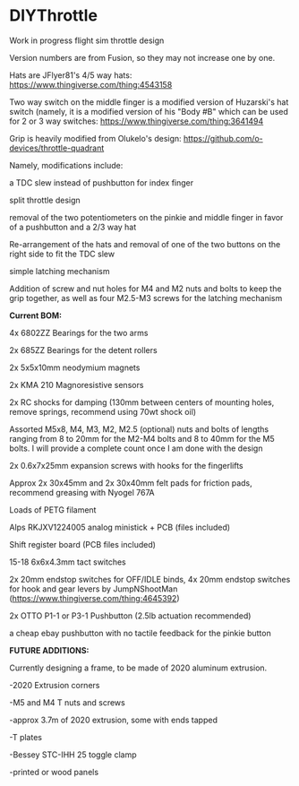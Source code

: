 # DIYThrottle
Work in progress flight sim throttle design

Version numbers are from Fusion, so they may not increase one by one.

Hats are JFlyer81's 4/5 way hats: https://www.thingiverse.com/thing:4543158

Two way switch on the middle finger is a modified version of Huzarski's hat switch (namely, it is a modified version of his "Body #B" which can be used for 2 or 3 way switches: https://www.thingiverse.com/thing:3641494

Grip is heavily modified from Olukelo's design: https://github.com/o-devices/throttle-quadrant 

Namely, modifications include:

a TDC slew instead of pushbutton for index finger

split throttle design

removal of the two potentiometers on the pinkie and middle finger in favor of a pushbutton and a 2/3 way hat

Re-arrangement of the hats and removal of one of the two buttons on the right side to fit the TDC slew

simple latching mechanism

Addition of screw and nut holes for M4 and M2 nuts and bolts to keep the grip together, as well as four M2.5-M3 screws for the latching mechanism


**Current BOM:**

4x 6802ZZ Bearings for the two arms

2x 685ZZ Bearings for the detent rollers

2x 5x5x10mm neodymium magnets

2x KMA 210 Magnoresistive sensors

2x RC shocks for damping (130mm between centers of mounting holes, remove springs, recommend using 70wt shock oil)

Assorted M5x8, M4, M3, M2, M2.5 (optional) nuts and bolts of lengths ranging from 8 to 20mm for the M2-M4 bolts and 8 to 40mm for the M5 bolts. I will provide a complete count once I am done with the design

2x 0.6x7x25mm expansion screws with hooks for the fingerlifts

Approx 2x 30x45mm and 2x 30x40mm felt pads for friction pads, recommend greasing with Nyogel 767A

Loads of PETG filament

Alps RKJXV1224005 analog ministick + PCB (files included)

Shift register board (PCB files included)

15-18 6x6x4.3mm tact switches

2x 20mm endstop switches for OFF/IDLE binds, 4x 20mm endstop switches for hook and gear levers by JumpNShootMan (https://www.thingiverse.com/thing:4645392)

2x OTTO P1-1 or P3-1 Pushbutton (2.5lb actuation recommended)

a cheap ebay pushbutton with no tactile feedback for the pinkie button

**FUTURE ADDITIONS:**

Currently designing a frame, to be made of 2020 aluminum extrusion.

-2020 Extrusion corners

-M5 and M4 T nuts and screws

-approx 3.7m of 2020 extrusion, some with ends tapped

-T plates

-Bessey STC-IHH 25 toggle clamp

-printed or wood panels
